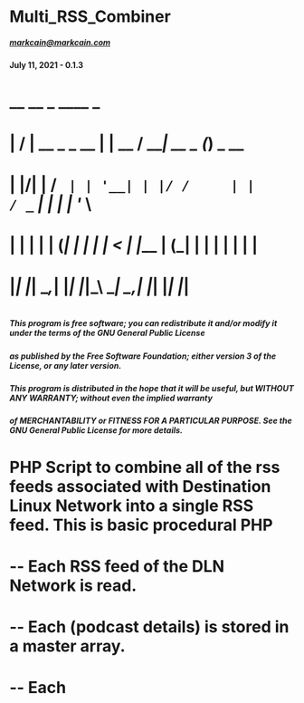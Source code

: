 # Multi_RSS_Combiner
#####   markcain@markcain.com
####    July 11, 2021 - 0.1.3
###
##
#      __  __                  _           ____           _
#     |  \/  |   __ _   _ __  | | __      / ___|   __ _  (_)  _ __
#     | |\/| |  / _` | | '__| | |/ /     | |      / _` | | | | '_ \
#     | |  | | | (_| | | |    |   <      | |___  | (_| | | | | | | |
#     |_|  |_|  \__,_| |_|    |_|\_\      \____|  \__,_| |_| |_| |_|
#
##
###
####
#####   This program is free software; you can redistribute it and/or modify it under the terms of the GNU General Public License
#####   as published by the Free Software Foundation; either version 3 of the License, or any later version.
#####   This program is distributed in the hope that it will be useful, but WITHOUT ANY WARRANTY; without even the implied warranty
#####   of MERCHANTABILITY or FITNESS FOR A PARTICULAR PURPOSE. See the GNU General Public License for more details.
####
###
##
#
#   PHP Script to combine all of the rss feeds associated with Destination Linux Network into a single RSS feed.  This is basic procedural PHP
#   -- Each RSS feed of the DLN Network is read.
#   -- Each <item> (podcast details) is stored in a master array.
#   -- Each <title> of each <item> has the title of the podcast added as some titles don't have the name of the podcast (the lack of uniformity is noted)
#   -- The master array is sorted by published date of each individual podcast
#   -- A boiler plate header copied from the Destination Linux Podcast is added to the new RSS feed
#   -- A custom <channel> header is created for the new RSS feed -- NOTE: the contents of rawvoice needs to be reviewed
#   -- Each <item> (podcast details) is added by date
#   -- The footer of the RSS feed is added
#   -- an xlm file will be generated into the specified folder
#   -- add a line to the crontab on the server to run this script on an hourly basis.  Such as:
#           00 * * * * /usr/local/bin/php /home/markcain/public_html/feed/generate_master_rss.php
#
##
##########
